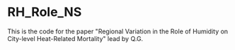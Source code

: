# RH_Role_NS
This is the code for the paper "Regional Variation in the Role of Humidity on City-level Heat-Related Mortality" lead by Q.G.
